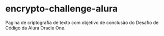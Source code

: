 # encrypto-challenge-alura
Pagina de criptografia de texto com objetivo de conclusão do Desafio de 
Código da Alura Oracle One.
